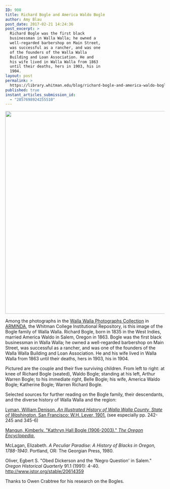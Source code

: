 ```yaml
---
ID: 908
title: Richard Bogle and America Waldo Bogle
author: Amy Blau
post_date: 2017-02-21 14:24:36
post_excerpt: >
  Richard Bogle was the first black
  businessman in Walla Walla; he owned a
  well-regarded barbershop on Main Street,
  was successful as a rancher, and was one
  of the founders of the Walla Walla
  Building and Loan Association. He and
  his wife lived in Walla Walla from 1863
  until their deaths, hers in 1903, his in
  1904.
layout: post
permalink: >
  https://library.whitman.edu/blog/richard-bogle-and-america-waldo-bogle/
published: true
instant_articles_submission_id:
  - "2857698924255510"
---
```

<img class="alignnone size-full wp-image-909" src="https://library.whitman.edu/blog/wp-content/uploads/sites/4/2017/02/boglefamily_sm.jpg" alt="" width="800" height="640" />

Among the photographs in the <a href="http://arminda.whitman.edu/walla_photo/">Walla Walla Photographs Collection</a> in <a href="http://arminda.whitman.edu/">ARMINDA</a>, the Whitman College Institutional Repository, is this image of the Bogle family of Walla Walla. Richard Bogle, born in 1835 in the West Indies, married America Waldo in Salem, Oregon in 1863. Bogle was the first black businessman in Walla Walla; he owned a well-regarded barbershop on Main Street, was successful as a rancher, and was one of the founders of the Walla Walla Building and Loan Association. He and his wife lived in Walla Walla from 1863 until their deaths, hers in 1903, his in 1904.

Pictured are the couple and their five surviving children. From left to right: at knee of Richard Bogle (seated), Waldo Bogle; standing at his left, Arthur Warren Bogle; to his immediate right, Belle Bogle; his wife, America Waldo Bogle; Katherine Bogle; Warren Richard Bogle.

Selected sources for further reading on the Bogle family, their descendants, and the diverse history of Walla Walla and the region:

<a href="https://archive.org/details/illustratedhisto00lyma">Lyman, William Denison. <em>An Illustrated History of Walla Walla County, State of Washington.</em> San Francisco: W.H. Lever, 1901.</a> (see especially pp. 242-245 and 345-6)

<a href="https://oregonencyclopedia.org/articles/bogle_kathryn_hall_1906_2003_/#.WKy5gsmAY25">Mangun, Kimberly. "Kathryn Hall Bogle (1906-2003)." <em>The Oregon Encyclopedia</em>. </a>

McLagan, Elizabeth. <em>A Peculiar Paradise: A History of Blacks in Oregon, 1788-1940</em>. Portland, OR: The Georgian Press, 1980.

Oliver, Egbert S. "Obed Dickerson and the 'Negro Question' in Salem." <em>Oregon Historical Quarterly</em> 91.1 (1991): 4-40. <a href="http://www.jstor.org/stable/20614359">http://www.jstor.org/stable/20614359</a>

Thanks to Owen Crabtree for his research on the Bogles.